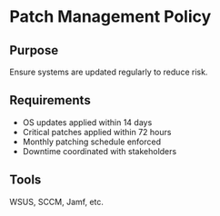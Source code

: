 # Patch Management Policy

## Purpose
Ensure systems are updated regularly to reduce risk.

## Requirements
- OS updates applied within 14 days
- Critical patches applied within 72 hours
- Monthly patching schedule enforced
- Downtime coordinated with stakeholders

## Tools
WSUS, SCCM, Jamf, etc.
